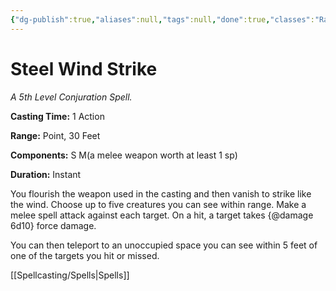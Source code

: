 ```yaml
---
{"dg-publish":true,"aliases":null,"tags":null,"done":true,"classes":"Ranger, Wizard,","spellLevel":5,"school":"Conjuration","source":"XGE","permalink":"/spells/steel-wind-strike/","dgHomeLink":false,"dgPassFrontmatter":true}
---
```


# Steel Wind Strike
*A 5th Level Conjuration Spell.*

**Casting Time:** 1 Action

**Range:** Point, 30 Feet

**Components:** S M(a melee weapon worth at least 1 sp)

**Duration:** Instant

You flourish the weapon used in the casting and then vanish to strike like the wind. Choose up to five creatures you can see within range. Make a melee spell attack against each target. On a hit, a target takes {@damage 6d10} force damage.



You can then teleport to an unoccupied space you can see within 5 feet of one of the targets you hit or missed.

[[Spellcasting/Spells|Spells]]